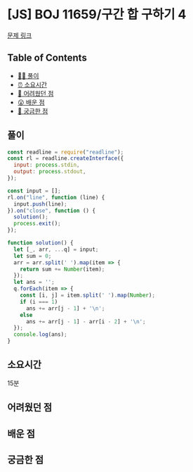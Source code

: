 # [JS] BOJ 11659/구간 합 구하기 4

[문제 링크](https://www.acmicpc.net/problem/11659)

<!-- 제목으로 다음과 같은 내용으로 작성해주세요 ! -->
<!-- 📕 백준 : BOJ 문제번호/문제제목 e.g. BOJ 2577/숫자의 개수 -->
<!-- 📗 프로그래머스 : PRO 문제번호/문제제목 e.g. PRO 120812/최빈값 구하기 -->
<!-- 백준허브를 사용하시면 프로그래머스의 문제번호도 확인하실 수 있습니다 -->

## Table of Contents

- [✍🏻 풀이](#풀이)
- [⏰ 소요시간](#소요시간)
- [🫠 어려웠던 점](#어려웠던-점)
- [😮 배운 점](#배운-점)
- [🤔 궁금한 점](#궁금한-점)

## 풀이

<!-- ```옆에 사용하는 언어를 기입하세요 e.g. javascript, python -->

```javascript
const readline = require("readline");
const rl = readline.createInterface({
  input: process.stdin,
  output: process.stdout,
});

const input = [];
rl.on("line", function (line) {
  input.push(line);
}).on("close", function () {
  solution();
  process.exit();
});

function solution() {
  let [_, arr, ...q] = input;
  let sum = 0;
  arr = arr.split(' ').map(item => {
    return sum += Number(item);
  });
  let ans = '';
  q.forEach(item => {
    const [i, j] = item.split(' ').map(Number);
    if (i === 1)
      ans += arr[j - 1] + '\n';
    else
      ans += arr[j - 1] - arr[i - 2] + '\n';
  });
  console.log(ans);
}
```
## 소요시간
15분

## 어려웠던 점

## 배운 점

## 궁금한 점
